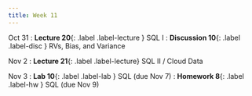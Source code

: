 ```yaml
---
title: Week 11
---
```


Oct 31
: **Lecture 20**{: .label .label-lecture } SQL I
: **Discussion 10**{: .label .label-disc }  RVs, Bias, and Variance

Nov 2
: **Lecture 21**{: .label .label-lecture} SQL II / Cloud Data

Nov 3
: **Lab 10**{: .label .label-lab } SQL (due Nov 7)
: **Homework 8**{: .label .label-hw } SQL (due Nov 9)
